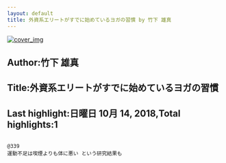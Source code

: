 ```yaml
---
layout: default
title: 外資系エリートがすでに始めているヨガの習慣 by 竹下 雄真
---
```


[![cover_img](http://images-jp.amazon.com/images/P/B01G2UHTVO.09.MZZZZZZZ.jpg)](https://www.amazon.co.jp/dp/B01G2UHTVO)  
## Author:竹下 雄真  
## Title:外資系エリートがすでに始めているヨガの習慣  
## Last highlight:日曜日 10月 14, 2018,Total highlights:1  
```
  
@339  
運動不足は喫煙よりも体に悪い という研究結果も  